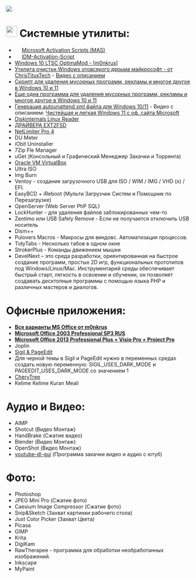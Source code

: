 ![](https://c4.wallpaperflare.com/wallpaper/100/360/974/windows-10-material-wallpaper-preview.jpg)

# <img src="https://massgrave.dev/img/logo.png" width="30"> Системные утилиты:

 - <img src="https://massgrave.dev/img/logo.png" width="15">  [Microsoft Activation Scripts (MAS)](https://massgrave.dev/)
 - <img src="https://massgrave.dev/img/logo.png" width="15">  [IDM-Activation-Script](https://github.com/WindowsAddict/IDM-Activation-Script)
 - [Windows 10 LTSC OptimaMod - [m0nkrus]](https://w14.monkrus.ws/2021/12/windows-10-ltsc-optimamod-dec21-rus-eng.html "Windows 10 LTSC OptimaMod (Dec`21) RUS-ENG x86-x64")
 - [Утилита очистки Windows отовсякого дерьма майкрософт - от ChrisTitusTech](https://github.com/ChrisTitusTech/winutil "установка программ, настроек, исправлений и обновлений") - [Видео с описанием](https://www.youtube.com/watch?v=U7Iq2FijTtM)
 - [Скрипт для удаления мусорных программ, рекламы и многое другое в Windows 10 и 11](https://github.com/Raphire/Win11Debloat)
 - [Еще одна программа для удаления мусорных программ, рекламы и многое другое в Windows 10 и 11](https://youtu.be/_t_ttjekjbA?feature=shared)
 - [Генерация autounattend.xml файла для Windows 10/11](https://schneegans.de/windows/unattend-generator/) - Видео с описанием: [Чистейшая и легкая Windows 11 с оф. сайта Microsoft](https://www.youtube.com/watch?v=qUCKmSXbntA)
 - [Diskinternals Linux Reader](https://www.diskinternals.com/linux-reader/ "Бесплатная программа Linux Reader ™ для Windows. Можете работать с разделами Linux как с обычными NTFS или FAT.")
 - [ДРАЙВЕРА EXT2FSD](https://losst.ru/podklyuchenie-ext4-v-windows "С помощью драйвера Ext2fsd вы можете работать с вашими разделами Linux как с обычными NTFS или FAT.")
 - [NetLimiter Pro 4](https://www.netlimiter.com "Сетевой Файрвол - (RegName: Vladimir Putin #2) (RegCode: XLEVD-PNASB-6A3BD-Z72GJ-SPAH7)")
 - DU Meter
 - iObit Uninstaller
 - 7Zip Fle Manager
 - uGet (Консольный и Графический Менеджер Закачки и Торрента)
 - [Oracle VM VirtualBox](https://www.virtualbox.org/ "Мощный продукт виртуализации x86 и AMD64/Intel64 для корпоративного и домашнего использования.")
 - Ultra ISO
 - Img Burn
 - Ventoy - создания загрузочного USB для ISO / WIM / IMG / VHD (x) / EFI.
 - EasyBCD + iReboot (Мульти Загрузчик Систем и Помощник по Перезагрузке)
 - OpenServer (Web Server PhP SQL)
 - LockHunter - для удаления файлов заблокированных чем-то
 - Zentimo или USB Safely Remove - Если не получается отключить USB носитель
 - Dism++
 - Pulovers Macros - Макросы для виндовс. Автоматизация процессов.
 - TidyTabs - Несколько табов в одном окне
 - StrokerPlus - Команды движением мышки
 - DevelNext – это среда разработки, ориентированная на быстрое создание программ, простых 2D игр, функциональных прототипов под Windows/Linux/Mac. Инструментарий среды обеспечивает быстрый старт, легкость в освоении и обучении, он позволяет создавать десктопные программы с помощью языка PHP и различных мастеров и диалогов.


 # Офисные приложения:

 - [**Все варианты MS Office от m0nkrus**](http://w13.monkrus.ws/search/label/Office)
 - [**Microsoft Office 2003 Professional SP3 RUS**](https://rutracker.org/forum/viewtopic.php?t=3405578)
 - [**Microsoft Office 2013 Professional Plus + Visio Pro + Project Pro**](http://rutracker.ru/viewtopic.php?t=65139)
 - Joplin
 - [Sigil & PageEdit](https://sigil-ebook.com/ "Sigil & PageEdit")
 - Для черной темы в Sigil и PageEdit нужно в переменных средах создать новую переменную:
    SIGIL\_USES\_DARK_MODE
    и
    PAGEEDIT\_USES\_DARK_MODE
    со значением 1
 - [CheryTree](https://www.giuspen.com/cherrytree/ "CheryTree")
 - Kelime Kelime Kuran Meali


 # Аудио и Видео:

 - AIMP
 - Shotcut (Видео Монтаж)
 - HandBrake (Сжатие видео)
 - Blender (Видео Монтаж)
 - OpenShot (Видео Монтаж)
 - [youtube-dl-gui](https://github.com/MrS0m30n3/youtube-dl-gui/releases/tag/0.4 "youtube-dl-gui") (Программа закачки видео и аудио с ютуб)


 # Фото:

 - Photoshop
 - JPEG Mini Pro (Сжатие фото)
 - Caesium Image Compressor (Сжатие фото)
 - Snip&Sketch (Захват картинки рабочего стола)
 - Just Color Picker (Захват Цвета)
 - Picasa
 - GIMP
 - Krita
 - DigiKam
 - RawTherapee - программа для обработки необработанных изображений.
 - Inkscape
 - MyPaint
